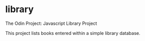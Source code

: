 # library

The Odin Project: Javascript
Library Project

This project lists books entered within a simple library database.